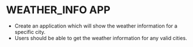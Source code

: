 # WEATHER_INFO APP
* Create an application which will show the weather information for a specific city. 
* Users should be able to get the weather information for any valid cities.

